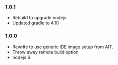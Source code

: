 ### 1.0.1

 * Rebuild to upgrade nodejs
 * Updated gradle to 4.10

### 1.0.0

 * Rewrite to use generic IDE image setup from AIT.
 * Throw away remote build option
 * nodejs 6

